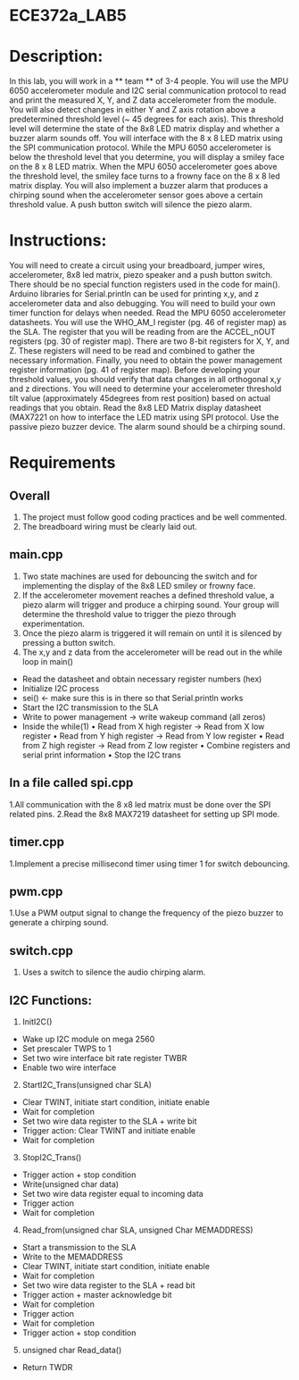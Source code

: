 # ECE372a_LAB5
# Description:
In this lab, you will work in a ** team ** of 3-4 people.
You will use the MPU 6050 accelerometer module and I2C serial
communication protocol to read and print the measured X, Y, and Z data
accelerometer from the module. You will also detect changes in either Y
and Z axis rotation above a predetermined threshold level (~ 45 degrees
for each axis). This threshold level will determine the state of the
8x8 LED matrix display and whether a buzzer alarm sounds off.
You will interface with the 8 x 8 LED matrix using the SPI
communication protocol. While the MPU 6050 accelerometer is below the
threshold level that you determine, you will display a smiley face on
the 8 x 8 LED matrix. When the MPU 6050 accelerometer goes above the
threshold level, the smiley face turns to a frowny face on the 8 x 8
led matrix display.
You will also implement a buzzer alarm that produces a chirping sound
when the accelerometer sensor goes above a certain threshold value.
A push button switch will silence the piezo alarm.
# Instructions:
You will need to create a circuit using your breadboard, jumper wires,
accelerometer, 8x8 led matrix, piezo speaker and a push button switch.
There should be no special function registers used in the code for
main(). Arduino libraries for Serial.println can be used for printing
x,y, and z accelerometer data and also debugging. You will need to
build your own timer function for delays when needed.
Read the MPU 6050 accelerometer datasheets. You will use the WHO_AM_I
register (pg. 46 of register map) as the SLA. The register that you
will be reading from are the ACCEL_nOUT registers (pg. 30 of register
map). There are two 8-bit registers for X, Y, and Z. These registers
will need to be read and combined to gather the necessary information.
Finally, you need to obtain the power management register information
(pg. 41 of register map). Before developing your threshold values, you
should verify that data changes in all orthogonal x,y and z directions.
You will need to determine your accelerometer threshold tilt value
(approximately 45degrees from rest position) based on actual readings
that you obtain.
Read the 8x8 LED Matrix display datasheet (MAX7221 on how to interface
the LED matrix using SPI protocol.
Use the passive piezo buzzer device. The alarm sound should be a
chirping sound.
# Requirements
## Overall
1. The project must follow good coding practices and be well commented.
2. The breadboard wiring must be clearly laid out.
## main.cpp
1. Two state machines are used for debouncing the switch and for
implementing the display of the 8x8 LED smiley or frowny face.
2. If the accelerometer movement reaches a defined threshold value, a
piezo alarm will trigger and produce a chirping sound. Your group will
determine the threshold value to trigger the piezo through
experimentation.
3. Once the piezo alarm is triggered it will remain on until it is
silenced by pressing a button switch.
4. The x,y and z data from the accelerometer will be read out in the
while loop in main()
- Read the datasheet and obtain necessary register numbers (hex)
- Initialize I2C process
- sei() <- make sure this is in there so that Serial.println works
- Start the I2C transmission to the SLA
- Write to power management -> write wakeup command (all zeros)
- Inside the while(1)
• Read from X high register -> Read from X low register
• Read from Y high register -> Read from Y low register
• Read from Z high register -> Read from Z low register
• Combine registers and serial print information
• Stop the I2C trans
## In a file called spi.cpp
1.All communication with the 8 x8 led matrix must be done over the SPI
related pins.
2.Read the 8x8 MAX7219 datasheet for setting up SPI mode.
## timer.cpp
1.Implement a precise millisecond timer using timer 1 for switch
debouncing.
## pwm.cpp
1.Use a PWM output signal to change the frequency of the piezo buzzer
to generate a chirping sound.
## switch.cpp
1. Uses a switch to silence the audio chirping alarm.
## I2C Functions:
1. InitI2C()
- Wake up I2C module on mega 2560
- Set prescaler TWPS to 1
- Set two wire interface bit rate register TWBR
- Enable two wire interface
2. StartI2C_Trans(unsigned char SLA)
- Clear TWINT, initiate start condition, initiate enable
- Wait for completion
- Set two wire data register to the SLA + write bit
- Trigger action: Clear TWINT and initiate enable
- Wait for completion
3. StopI2C_Trans()
- Trigger action + stop condition
- Write(unsigned char data)
- Set two wire data register equal to incoming data
- Trigger action
- Wait for completion
4. Read_from(unsigned char SLA, unsigned Char MEMADDRESS)
- Start a transmission to the SLA
- Write to the MEMADDRESS
- Clear TWINT, initiate start condition, initiate enable
- Wait for completion
- Set two wire data register to the SLA + read bit
- Trigger action + master acknowledge bit
- Wait for completion
- Trigger action
- Wait for completion
- Trigger action + stop condition
5. unsigned char Read_data()
- Return TWDR
